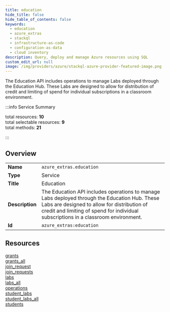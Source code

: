 ```yaml
---
title: education
hide_title: false
hide_table_of_contents: false
keywords:
  - education
  - azure_extras
  - stackql
  - infrastructure-as-code
  - configuration-as-data
  - cloud inventory
description: Query, deploy and manage Azure resources using SQL
custom_edit_url: null
image: /img/providers/azure/stackql-azure-provider-featured-image.png
---
```


The Education API includes operations to manage Labs deployed through the Education Hub. These Labs are designed to allow for distribution of credit and limiting of spend for individual subscriptions in a classroom environment.  
    
:::info Service Summary

<div class="row">
<div class="providerDocColumn">
<span>total resources:&nbsp;<b>10</b></span><br />
<span>total selectable resources:&nbsp;<b>9</b></span><br />
<span>total methods:&nbsp;<b>21</b></span><br />
</div>
</div>

:::

## Overview
<table><tbody>
<tr><td><b>Name</b></td><td><code>azure_extras.education</code></td></tr>
<tr><td><b>Type</b></td><td>Service</td></tr>
<tr><td><b>Title</b></td><td>Education</td></tr>
<tr><td><b>Description</b></td><td>The Education API includes operations to manage Labs deployed through the Education Hub. These Labs are designed to allow for distribution of credit and limiting of spend for individual subscriptions in a classroom environment.</td></tr>
<tr><td><b>Id</b></td><td><code>azure_extras:education</code></td></tr>
</tbody></table>

## Resources
<div class="row">
<div class="providerDocColumn">
<a href="/providers/azure_extras/education/grants/">grants</a><br />
<a href="/providers/azure_extras/education/grants_all/">grants_all</a><br />
<a href="/providers/azure_extras/education/join_request/">join_request</a><br />
<a href="/providers/azure_extras/education/join_requests/">join_requests</a><br />
<a href="/providers/azure_extras/education/labs/">labs</a><br />
</div>
<div class="providerDocColumn">
<a href="/providers/azure_extras/education/labs_all/">labs_all</a><br />
<a href="/providers/azure_extras/education/operations/">operations</a><br />
<a href="/providers/azure_extras/education/student_labs/">student_labs</a><br />
<a href="/providers/azure_extras/education/student_labs_all/">student_labs_all</a><br />
<a href="/providers/azure_extras/education/students/">students</a><br />
</div>
</div>
